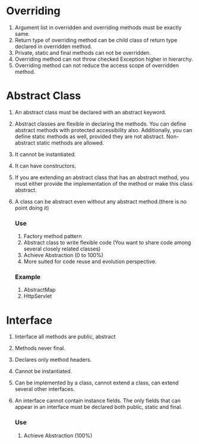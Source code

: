 # Overriding

1. Argument list in overridden and overriding methods must be exactly same.
2. Return type of overriding method can be child class of return type declared in overridden method.
3. Private, static and final methods can not be overridden.
4. Overriding method can not throw checked Exception higher in hierarchy.
5. Overriding method can not reduce the access scope of overridden method.

# Abstract Class

1. An abstract class must be declared with an abstract keyword.
2. Abstract classes are flexible in declaring the methods. You can define abstract methods with protected accessibility also.                Additionally, you can define static methods as well, provided they are not abstract. Non-abstract static methods are allowed.
3. It cannot be instantiated.
4. It can have constructors.
5. If you are extending an abstract class that has an abstract method, you must either provide the implementation of the method or make      this class abstract.
6. A class can be abstract even without any abstract method.(there is no point doing it)

   ### Use 
    1. Factory method pattern
    2. Abstract class to write flexible code (You want to share code among several closely related classes)
    3. Achieve Abstraction (0 to 100%)
    4. More suited for code reuse and evolution perspective.
    
   ### Example
    1. AbstractMap
    2. HttpServlet

# Interface

1. Interface all methods are public, abstract
2. Methods never final.
3. Declares only method headers.
4. Cannot be instantiated.
5. Can be implemented by a class, cannot extend a class, can extend several other interfaces.
6. An interface cannot contain instance fields. The only fields that can appear in an interface must be declared both public, static and      final.

   ### Use
   1. Achieve Abstraction (100%)
